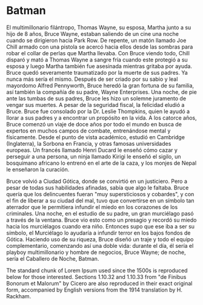 # Batman

El multimillonario filántropo, Thomas Wayne, su esposa, Martha junto a su hijo de 8 años, Bruce Wayne, estaban saliendo de un cine una noche cuando se dirigieron hacia Park Row. De repente, un matón llamado Joe Chill armado con una pistola se acercó hacia ellos desde las sombras para robar el collar de perlas que Martha llevaba. Con Bruce viendo todo, Chill disparó y mató a Thomas Wayne a sangre fría cuando este protegió a su esposa y luego Martha también fue asesinada mientras gritaba por ayuda. Bruce quedó severamente traumatizado por la muerte de sus padres. Ya nunca más sería el mismo. Después de ser criado por su sabio y leal mayordomo Alfred Pennyworth, Bruce heredó la gran fortuna de su familia, así también la compañía de su padre, Wayne Enterprises. Una noche, de pie ante las tumbas de sus padres, Bruce les hizo un solemne juramento de vengar sus muertes.
A pesar de la seguridad fiscal, la felicidad eludió a Bruce. Bruce fue consolado por la Dr. Leslie Thompkins, quien le ayudó a llorar a sus padres y a encontrar un propósito en la vida. A los catorce años, Bruce comenzó un viaje de doce años por todo el mundo en busca de expertos en muchos campos de combate, entrenándose mental y físicamente. Desde el punto de vista académico, estudió en Cambridge (Inglaterra), la Sorbona en Francia, y otras famosas universidades europeas. Un francés llamado Henri Ducard le enseñó cómo cazar y perseguir a una persona, un ninja llamado Kirigi le enseñó el sigilo, un bosquimano africano lo entrenó en el arte de la caza, y los monjes de Nepal le enseñaron la curación.

Bruce volvió a Ciudad Gótica, donde se convirtió en un justiciero. Pero a pesar de todas sus habilidades afinadas, sabía que algo le faltaba. Bruce quería que los delincuentes fueran "muy supersticiosos y cobardes", y con el fin de liberar a su ciudad del mal, tuvo que convertirse en un símbolo tan aterrador que le permitiera infundir el miedo en los corazones de los criminales. Una noche, en el estudio de su padre, un gran murciélago pasó a través de la ventana. Bruce vio esto como un presagio y recordó su miedo hacia los murciélagos cuando era niño. Entonces supo que ese iba a ser su símbolo, el Murciélago lo ayudaría a infundir terror en los bajos fondos de Gótica. Haciendo uso de su riqueza, Bruce diseñó un traje y todo el equipo complementario, comenzando así una doble vida: durante el día, él sería el playboy multimillonario y hombre de negocios, Bruce Wayne; de noche, sería el Caballero de Noche, Batman.

The standard chunk of Lorem Ipsum used since the 1500s is reproduced below for those interested. Sections 1.10.32 and 1.10.33 from "de Finibus Bonorum et Malorum" by Cicero are also reproduced in their exact original form, accompanied by English versions from the 1914 translation by H. Rackham.
